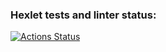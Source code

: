 ### Hexlet tests and linter status:
[![Actions Status](https://github.com/AnastasiaZelenkova/frontend-project-46/actions/workflows/hexlet-check.yml/badge.svg)](https://github.com/AnastasiaZelenkova/frontend-project-46/actions)